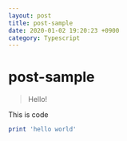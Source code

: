 ```yaml
---
layout: post
title: post-sample
date: 2020-01-02 19:20:23 +0900
category: Typescript
---
```

# post-sample
> Hello!

This is code
```ruby
print 'hello world'
```